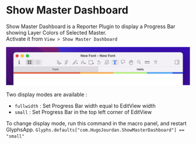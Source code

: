 # Show Master Dashboard

Show Master Dashboard is a Reporter Plugin to display a Progress Bar showing Layer Colors of Selected Master.  
Activate it from `View > Show Master Dashboard`

<img src="https://github.com/HugoJourdan/Show-Master-Dashboard/blob/main/FullWidth.png" width="800" />

Two display modes are available :  
*   `fullwidth` : Set Progress Bar width equal to EditView width   
*   `small` : Set Progress Bar in the top left corner of EditView

To change display mode, run this command in the macro panel, and restart GlyphsApp.
`Glyphs.defaults["com.HugoJourdan.ShowMasterDashboard"] == "small"`


